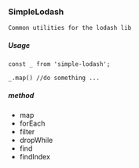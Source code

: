 ### SimpleLodash

`Common utilities for the lodash lib`

##### Usage

```
const _ from 'simple-lodash';

_.map() //do something ...

```

##### method

- map
- forEach
- filter
- dropWhile
- find
- findIndex